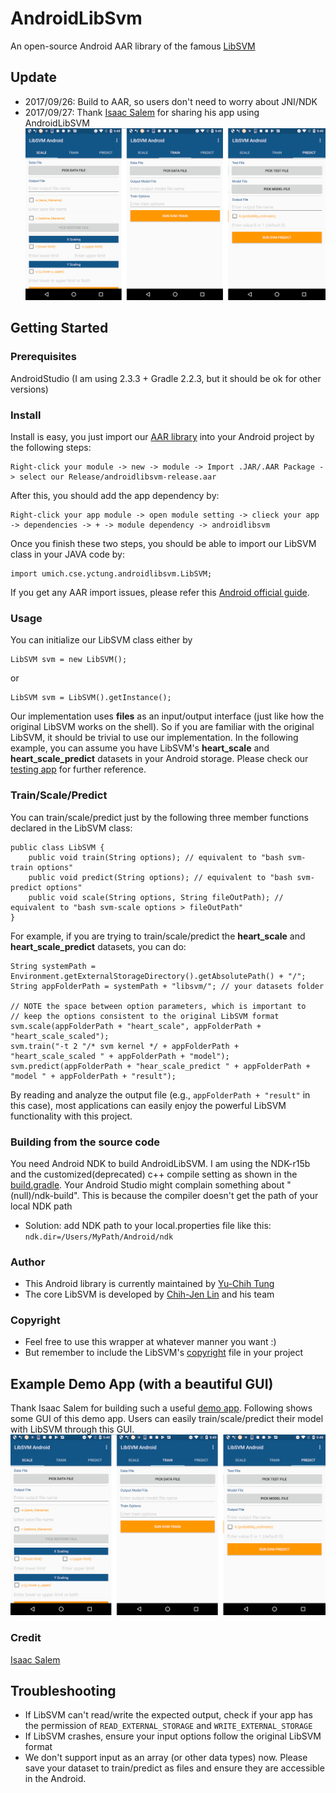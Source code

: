 # AndroidLibSvm
An open-source Android AAR library of the famous [LibSVM](https://www.csie.ntu.edu.tw/~cjlin/libsvm/)

## Update
- 2017/09/26: Build to AAR, so users don't need to worry about JNI/NDK
- 2017/09/27: Thank [Isaac Salem](https://github.com/iamAyezak) for sharing his app using AndroidLibSVM
![Example Demo App](/Example/screenshots/demo_all.png?raw=true "Example Demo App")

## Getting Started

### Prerequisites
AndroidStudio (I am using 2.3.3 + Gradle 2.2.3, but it should be ok for other versions)

### Install
Install is easy, you just import our [AAR library](/Release/) into your Android project by the following steps:

```
Right-click your module -> new -> module -> Import .JAR/.AAR Package -> select our Release/androidlibsvm-release.aar
```

After this, you should add the app dependency by:

```
Right-click your app module -> open module setting -> clieck your app -> dependencies -> + -> module dependency -> androidlibsvm
```

Once you finish these two steps, you should be able to import our LibSVM class in your JAVA code by:

```
import umich.cse.yctung.androidlibsvm.LibSVM;
```

If you get any AAR import issues, please refer this [Android official guide](https://developer.android.com/studio/projects/android-library.html).

### Usage
You can initialize our LibSVM class either by

```
LibSVM svm = new LibSVM();
```

or

```
LibSVM svm = LibSVM().getInstance();
```

Our implementation uses **files** as an input/output interface (just like how the original LibSVM works on the shell). So if you are familiar with the original LibSVM, it should be trivial to use our implementation.
In the following example, you can assume you have LibSVM's **heart\_scale** and **heart\_scale\_predict** datasets in your Android storage. Please check our [testing app](AndroidLibSVM/app/src/main/java/edu/umich/eecs/androidlibsvm/) for further reference.

### Train/Scale/Predict
You can train/scale/predict just by the following three member functions declared in the LibSVM class:

```
public class LibSVM {
    public void train(String options); // equivalent to "bash svm-train options"
    public void predict(String options); // equivalent to "bash svm-predict options"
    public void scale(String options, String fileOutPath); // equivalent to "bash svm-scale options > fileOutPath"
}
```

For example, if you are trying to train/scale/predict the **heart\_scale** and **heart\_scale\_predict** datasets, you can do:

```
String systemPath = Environment.getExternalStorageDirectory().getAbsolutePath() + "/";
String appFolderPath = systemPath + "libsvm/"; // your datasets folder

// NOTE the space between option parameters, which is important to
// keep the options consistent to the original LibSVM format
svm.scale(appFolderPath + "heart_scale", appFolderPath + "heart_scale_scaled");
svm.train("-t 2 "/* svm kernel */ + appFolderPath + "heart_scale_scaled " + appFolderPath + "model");
svm.predict(appFolderPath + "hear_scale_predict " + appFolderPath + "model " + appFolderPath + "result");
```

By reading and analyze the output file (e.g., ```appFolderPath + "result"``` in this case), most applications can easily enjoy the powerful LibSVM functionality with this project.

### Building from the source code
You need Android NDK to build AndroidLibSVM. I am using the NDK-r15b and the customized(deprecated) c++ compile setting as shown in the [build.gradle](AndroidLibSVM/androidlibsvm/build.gradle).
Your Android Studio might complain something about "(null)/ndk-build". This is because the compiler doesn't get the path of your local NDK path
- Solution: add NDK path to your local.properties file like this:
``` ndk.dir=/Users/MyPath/Android/ndk```

### Author
- This Android library is currently maintained by [Yu-Chih Tung](https://yctung.github.io/)
- The core LibSVM is developed by [Chih-Jen Lin](https://www.csie.ntu.edu.tw/~cjlin/index.html) and his team

### Copyright
- Feel free to use this wrapper at whatever manner you want :)
- But remember to include the LibSVM's [copyright](COPYWRITE.txt) file in your project

## Example Demo App (with a beautiful GUI)
Thank Isaac Salem for building such a useful [demo app](/Example). Following shows some GUI of this demo app. Users can easily train/scale/predict their model with LibSVM through this GUI.
![Example Demo App](/Example/screenshots/demo_all.png?raw=true "Example Demo App")

### Credit
[Isaac Salem](https://github.com/iamAyezak)

## Troubleshooting
- If LibSVM can't read/write the expected output, check if your app has the permission of ```READ_EXTERNAL_STORAGE``` and ```WRITE_EXTERNAL_STORAGE```
- If LibSVM crashes, ensure your input options follow the original LibSVM format
- We don't support input as an array (or other data types) now. Please save your dataset to train/predict as files and ensure they are accessible in the Android.
